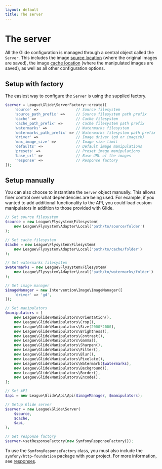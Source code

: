 ```yaml
---
layout: default
title: The server
---
```


# The server

All the Glide configuration is managed through a central object called the `Server`. This includes the image [source location](config/source-and-cache/) (where the original images are saved), the image [cache location](config/source-and-cache/) (where the manipulated images are saved), as well as all other configuration options.

## Setup with factory

The easiest way to configure the `Server` is using the supplied factory.

~~~ php
$server = League\Glide\ServerFactory::create([
    'source' =>                 // Source filesystem
    'source_path_prefix' =>     // Source filesystem path prefix
    'cache' =>                  // Cache filesystem
    'cache_path_prefix' =>      // Cache filesystem path prefix
    'watermarks' =>             // Watermarks filesystem
    'watermarks_path_prefix' => // Watermarks filesystem path prefix
    'driver' =>                 // Image driver (gd or imagick)
    'max_image_size' =>         // Image size limit
    'defaults' =>               // Default image manipulations
    'presets' =>                // Preset image manipulations
    'base_url' =>               // Base URL of the images
    'response' =>               // Response factory
]);
~~~

## Setup manually

You can also choose to instantiate the `Server` object manually. This allows finer control over what dependencies are being used. For example, if you wanted to add additional functionality to the API, you could load custom manipulators in addition to those provided with Glide.

~~~ php
// Set source filesystem
$source = new League\Flysystem\Filesystem(
    new League\Flysystem\Adapter\Local('path/to/source/folder')
);

// Set cache filesystem
$cache = new League\Flysystem\Filesystem(
    new League\Flysystem\Adapter\Local('path/to/cache/folder')
);

// Set watermarks filesystem
$watermarks = new League\Flysystem\Filesystem(
    new League\Flysystem\Adapter\Local('path/to/watermarks/folder')
);

// Set image manager
$imageManager = new Intervention\Image\ImageManager([
    'driver' => 'gd',
]);

// Set manipulators
$manipulators = [
    new League\Glide\Manipulators\Orientation(),
    new League\Glide\Manipulators\Crop(),
    new League\Glide\Manipulators\Size(2000*2000),
    new League\Glide\Manipulators\Brightness(),
    new League\Glide\Manipulators\Contrast(),
    new League\Glide\Manipulators\Gamma(),
    new League\Glide\Manipulators\Sharpen(),
    new League\Glide\Manipulators\Filter(),
    new League\Glide\Manipulators\Blur(),
    new League\Glide\Manipulators\Pixelate(),
    new League\Glide\Manipulators\Watermark($watermarks),
    new League\Glide\Manipulators\Background(),
    new League\Glide\Manipulators\Border(),
    new League\Glide\Manipulators\Encode(),
];

// Set API
$api = new League\Glide\Api\Api($imageManager, $manipulators);

// Setup Glide server
$server = new League\Glide\Server(
    $source,
    $cache,
    $api,
);

// Set response factory
$server->setResponseFactory(new SymfonyResponseFactory());
~~~

<p class="message-notice">To use the <code>SymfonyResponseFactory</code> class, you must also include the <code>symfony/http-foundation</code> package with your project. For more information, see <a href="config/responses/">responses</a>.</p>